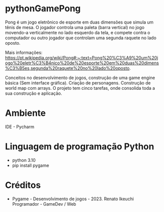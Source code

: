 # pythonGamePong

Pong é um jogo eletrônico de esporte em duas dimensões que simula um tênis de mesa. 
O jogador controla uma paleta (barra vertical) no jogo movendo-a verticalmente no lado esquerdo da tela, e compete contra o computador ou outro jogador que controlam uma segunda raquete no lado oposto.

Mais informações: 
https://pt.wikipedia.org/wiki/Pong#:~:text=Pong%20%C3%A9%20um%20jogo%20eletr%C3%B4nico%20de%20esporte%20em%20duas%20dimens%C3%B5es,segunda%20raquete%20no%20lado%20oposto.

Conceitos no desenvolvimento de jogos, construção de uma game engine básica (Sem interface gráfica). Criação de personagens.  Construção de world map com arrays. O projeto tem cinco tarefas, onde consolida toda a sua construção e aplicação.

# Ambiente
IDE - Pycharm
# Linguagem de programação Python
* python 3.10
* pip install pygame



# Créditos
* Pygame - Desenvolvimento de jogos - 2023. Renato Ikeuchi Programador - GameDev / Web
